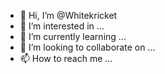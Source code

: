- 👋 Hi, I’m @Whitekricket
- 👀 I’m interested in ...
- 🌱 I’m currently learning ...
- 💞️ I’m looking to collaborate on ...
- 📫 How to reach me ...

<!---
Whitekricket/Whitekricket is a ✨ special ✨ repository because its `README.md` (this file) appears on your GitHub profile.
You can click the Preview link to take a look at your changes.
--->
